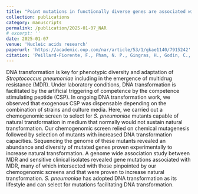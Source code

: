 ```yaml
---
title: "Point mutations in functionally diverse genes are associated with increased natural DNA transformation in multidrug resistant <i>Streptococcus pneumoniae</i>"
collection: publications
category: manuscripts
permalink: /publication/2025-01-07_NAR
# excerpt: ''
date: 2025-01-07
venue: 'Nucleic acids research'
paperurl: 'https://academic.oup.com/nar/article/53/1/gkae1140/7915242'
citation: 'Peillard-Fiorente, F., Pham, N. P., Gingras, H., Godin, C., Feng, J., Leprohon, P., & Ouellette, M. (2025). &quot;Point mutations in functionally diverse genes are associated with increased natural DNA transformation in multidrug resistant <i>Streptococcus pneumoniae</i>.&quot; <i>Nucleic acids research</i>, 53(1), gkae1140.'
---
```


DNA transformation is key for phenotypic diversity and adaptation of *Streptococcus pneumoniae* including in the emergence of multidrug resistance (MDR). Under laboratory conditions, DNA transformation is facilitated by the artificial triggering of competence by the competence stimulating peptide (CSP). In ongoing DNA transformation work, we observed that exogenous CSP was dispensable depending on the combination of strains and culture media. Here, we carried out a chemogenomic screen to select for *S. pneumoniae* mutants capable of natural transformation in medium that normally would not sustain natural transformation. Our chemogenomic screen relied on chemical mutagenesis followed by selection of mutants with increased DNA transformation capacities. Sequencing the genome of these mutants revealed an abundance and diversity of mutated genes proven experimentally to increase natural transformation. A genome wide association study between MDR and sensitive clinical isolates revealed gene mutations associated with MDR, many of which intersected with those pinpointed by our chemogenomic screens and that were proven to increase natural transformation. *S. pneumoniae* has adopted DNA transformation as its lifestyle and can select for mutations facilitating DNA transformation.